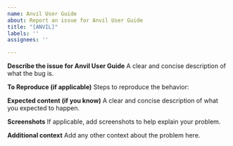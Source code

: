 ```yaml
---
name: Anvil User Guide
about: Report an issue for Anvil User Guide
title: "[ANVIL]"
labels: ''
assignees: ''

---
```


**Describe the issue for Anvil User Guide**
A clear and concise description of what the bug is.

**To Reproduce (if applicable)**
Steps to reproduce the behavior:

**Expected content (if you know)**
A clear and concise description of what you expected to happen.

**Screenshots**
If applicable, add screenshots to help explain your problem.

**Additional context**
Add any other context about the problem here.
